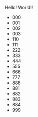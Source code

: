 Hello! World!!
* 000
* 001
* 002
* 003
* 110
* 111
* 222
* 333
* 444
* 555
* 666
* 777
* 888
* 881
* 882
* 883
* 884
* 999
